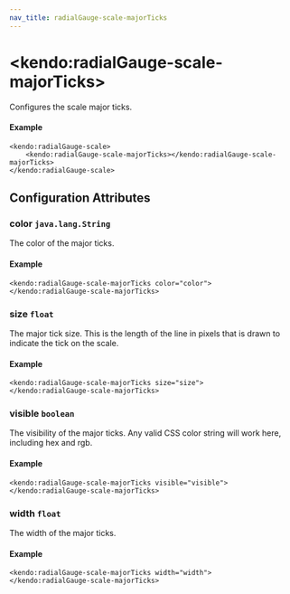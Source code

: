 ```yaml
---
nav_title: radialGauge-scale-majorTicks
---
```


# \<kendo:radialGauge-scale-majorTicks\>

Configures the scale major ticks.

#### Example
    <kendo:radialGauge-scale>
        <kendo:radialGauge-scale-majorTicks></kendo:radialGauge-scale-majorTicks>
    </kendo:radialGauge-scale>

## Configuration Attributes

### color `java.lang.String`

The color of the major ticks.

#### Example
    <kendo:radialGauge-scale-majorTicks color="color">
    </kendo:radialGauge-scale-majorTicks>

### size `float`

The major tick size.
This is the length of the line in pixels that is drawn to indicate the tick on the scale.

#### Example
    <kendo:radialGauge-scale-majorTicks size="size">
    </kendo:radialGauge-scale-majorTicks>

### visible `boolean`

The visibility of the major ticks.
Any valid CSS color string will work here, including hex and rgb.

#### Example
    <kendo:radialGauge-scale-majorTicks visible="visible">
    </kendo:radialGauge-scale-majorTicks>

### width `float`

The width of the major ticks.

#### Example
    <kendo:radialGauge-scale-majorTicks width="width">
    </kendo:radialGauge-scale-majorTicks>

